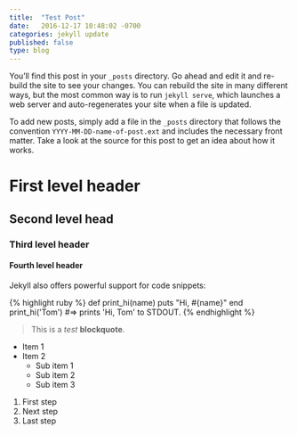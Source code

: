 ```yaml
---
title:  "Test Post"
date:   2016-12-17 10:48:02 -0700
categories: jekyll update
published: false
type: blog
---
```

You’ll find this post in your `_posts` directory. Go ahead and edit it and re-build the site to see your changes. You can rebuild the site in many different ways, but the most common way is to run `jekyll serve`, which launches a web server and auto-regenerates your site when a file is updated.

To add new posts, simply add a file in the `_posts` directory that follows the convention `YYYY-MM-DD-name-of-post.ext` and includes the necessary front matter. Take a look at the source for this post to get an idea about how it works.

# First level header

## Second level head

### Third level header

#### Fourth level header

Jekyll also offers powerful support for code snippets:

{% highlight ruby %}
def print_hi(name)
  puts "Hi, #{name}"
end
print_hi('Tom')
#=> prints 'Hi, Tom' to STDOUT.
{% endhighlight %}



> This is a _test_ **blockquote**.

* Item 1
* Item 2
  * Sub item 1
  * Sub item 2
  * Sub item 3

1. First step
2. Next step
3. Last step
